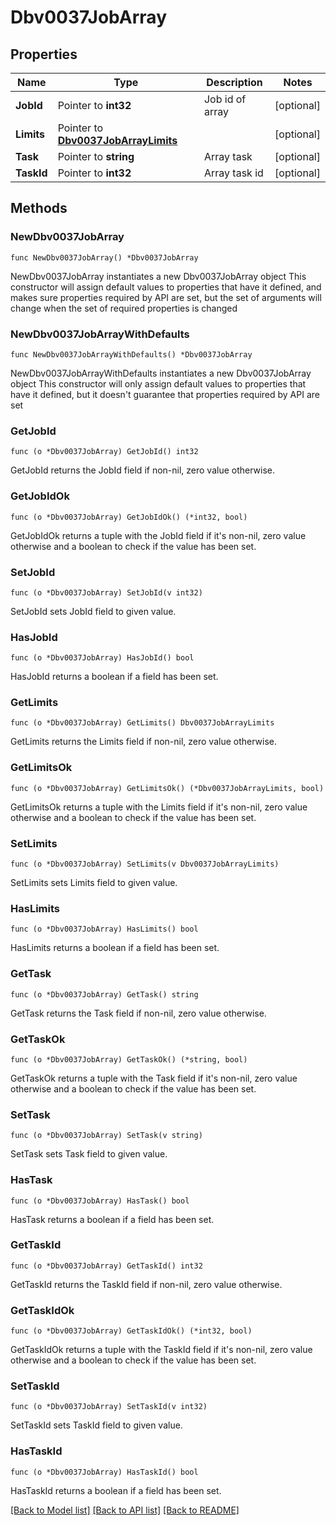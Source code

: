 # Dbv0037JobArray

## Properties

Name | Type | Description | Notes
------------ | ------------- | ------------- | -------------
**JobId** | Pointer to **int32** | Job id of array | [optional] 
**Limits** | Pointer to [**Dbv0037JobArrayLimits**](Dbv0037JobArrayLimits.md) |  | [optional] 
**Task** | Pointer to **string** | Array task | [optional] 
**TaskId** | Pointer to **int32** | Array task id | [optional] 

## Methods

### NewDbv0037JobArray

`func NewDbv0037JobArray() *Dbv0037JobArray`

NewDbv0037JobArray instantiates a new Dbv0037JobArray object
This constructor will assign default values to properties that have it defined,
and makes sure properties required by API are set, but the set of arguments
will change when the set of required properties is changed

### NewDbv0037JobArrayWithDefaults

`func NewDbv0037JobArrayWithDefaults() *Dbv0037JobArray`

NewDbv0037JobArrayWithDefaults instantiates a new Dbv0037JobArray object
This constructor will only assign default values to properties that have it defined,
but it doesn't guarantee that properties required by API are set

### GetJobId

`func (o *Dbv0037JobArray) GetJobId() int32`

GetJobId returns the JobId field if non-nil, zero value otherwise.

### GetJobIdOk

`func (o *Dbv0037JobArray) GetJobIdOk() (*int32, bool)`

GetJobIdOk returns a tuple with the JobId field if it's non-nil, zero value otherwise
and a boolean to check if the value has been set.

### SetJobId

`func (o *Dbv0037JobArray) SetJobId(v int32)`

SetJobId sets JobId field to given value.

### HasJobId

`func (o *Dbv0037JobArray) HasJobId() bool`

HasJobId returns a boolean if a field has been set.

### GetLimits

`func (o *Dbv0037JobArray) GetLimits() Dbv0037JobArrayLimits`

GetLimits returns the Limits field if non-nil, zero value otherwise.

### GetLimitsOk

`func (o *Dbv0037JobArray) GetLimitsOk() (*Dbv0037JobArrayLimits, bool)`

GetLimitsOk returns a tuple with the Limits field if it's non-nil, zero value otherwise
and a boolean to check if the value has been set.

### SetLimits

`func (o *Dbv0037JobArray) SetLimits(v Dbv0037JobArrayLimits)`

SetLimits sets Limits field to given value.

### HasLimits

`func (o *Dbv0037JobArray) HasLimits() bool`

HasLimits returns a boolean if a field has been set.

### GetTask

`func (o *Dbv0037JobArray) GetTask() string`

GetTask returns the Task field if non-nil, zero value otherwise.

### GetTaskOk

`func (o *Dbv0037JobArray) GetTaskOk() (*string, bool)`

GetTaskOk returns a tuple with the Task field if it's non-nil, zero value otherwise
and a boolean to check if the value has been set.

### SetTask

`func (o *Dbv0037JobArray) SetTask(v string)`

SetTask sets Task field to given value.

### HasTask

`func (o *Dbv0037JobArray) HasTask() bool`

HasTask returns a boolean if a field has been set.

### GetTaskId

`func (o *Dbv0037JobArray) GetTaskId() int32`

GetTaskId returns the TaskId field if non-nil, zero value otherwise.

### GetTaskIdOk

`func (o *Dbv0037JobArray) GetTaskIdOk() (*int32, bool)`

GetTaskIdOk returns a tuple with the TaskId field if it's non-nil, zero value otherwise
and a boolean to check if the value has been set.

### SetTaskId

`func (o *Dbv0037JobArray) SetTaskId(v int32)`

SetTaskId sets TaskId field to given value.

### HasTaskId

`func (o *Dbv0037JobArray) HasTaskId() bool`

HasTaskId returns a boolean if a field has been set.


[[Back to Model list]](../README.md#documentation-for-models) [[Back to API list]](../README.md#documentation-for-api-endpoints) [[Back to README]](../README.md)


